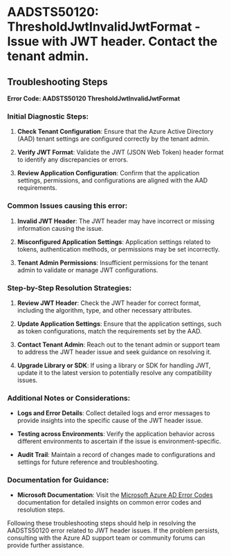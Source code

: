 
# AADSTS50120: ThresholdJwtInvalidJwtFormat - Issue with JWT header. Contact the tenant admin.


## Troubleshooting Steps
**Error Code: AADSTS50120 ThresholdJwtInvalidJwtFormat**

### Initial Diagnostic Steps:

1. **Check Tenant Configuration**: Ensure that the Azure Active Directory (AAD) tenant settings are configured correctly by the tenant admin.

2. **Verify JWT Format**: Validate the JWT (JSON Web Token) header format to identify any discrepancies or errors.

3. **Review Application Configuration**: Confirm that the application settings, permissions, and configurations are aligned with the AAD requirements.

### Common Issues causing this error:

1. **Invalid JWT Header**: The JWT header may have incorrect or missing information causing the issue.

2. **Misconfigured Application Settings**: Application settings related to tokens, authentication methods, or permissions may be set incorrectly.

3. **Tenant Admin Permissions**: Insufficient permissions for the tenant admin to validate or manage JWT configurations.

### Step-by-Step Resolution Strategies:

1. **Review JWT Header**: Check the JWT header for correct format, including the algorithm, type, and other necessary attributes.

2. **Update Application Settings**: Ensure that the application settings, such as token configurations, match the requirements set by the AAD.

3. **Contact Tenant Admin**: Reach out to the tenant admin or support team to address the JWT header issue and seek guidance on resolving it.

4. **Upgrade Library or SDK**: If using a library or SDK for handling JWT, update it to the latest version to potentially resolve any compatibility issues.

### Additional Notes or Considerations:

- **Logs and Error Details**: Collect detailed logs and error messages to provide insights into the specific cause of the JWT header issue.

- **Testing across Environments**: Verify the application behavior across different environments to ascertain if the issue is environment-specific.

- **Audit Trail**: Maintain a record of changes made to configurations and settings for future reference and troubleshooting.

### Documentation for Guidance:

- **Microsoft Documentation**: Visit the [Microsoft Azure AD Error Codes](https://docs.microsoft.com/en-us/azure/active-directory/develop/active-directory-error-codes) documentation for detailed insights on common error codes and resolution steps.

Following these troubleshooting steps should help in resolving the AADSTS50120 error related to JWT header issues. If the problem persists, consulting with the Azure AD support team or community forums can provide further assistance.